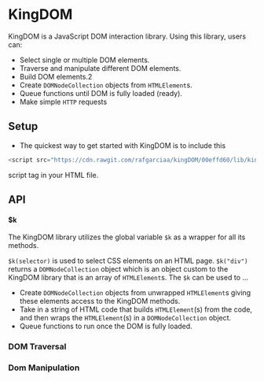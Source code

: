 # KingDOM

KingDOM is a JavaScript DOM interaction library. Using this library, users can:
+ Select single or multiple DOM elements.
+ Traverse and manipulate different DOM elements.
+ Build DOM elements.2
+ Create `DOMNodeCollection` objects from `HTMLElement`s.
+ Queue functions until DOM is fully loaded (ready).
+ Make simple `HTTP` requests

## Setup
+ The quickest way to get started with KingDOM is to include this

```javascript
<script src="https://cdn.rawgit.com/rafgarciaa/kingDOM/00effd60/lib/kingDOM.js"></script>
```
script tag in your HTML file.


## API

#### $k
The KingDOM library utilizes the global variable `$k` as a wrapper for all its methods.

`$k(selector)` is used to select CSS elements on an HTML page.  `$k("div")` returns a `DOMNodeCollection` object which is an object custom to the KingDOM library that is an array of `HTMLElement`s.
The `$k` can be used to ...
+ Create `DOMNodeCollection` objects from unwrapped `HTMLElement`s giving these elements access to the KingDOM methods.
+ Take in a string of HTML code that builds `HTMLElement`(s) from the code, and then wraps the `HTMLElement`(s) in a `DOMNodeCollection` object.
+ Queue functions to run once the DOM is fully loaded.

### DOM Traversal

### Dom Manipulation
